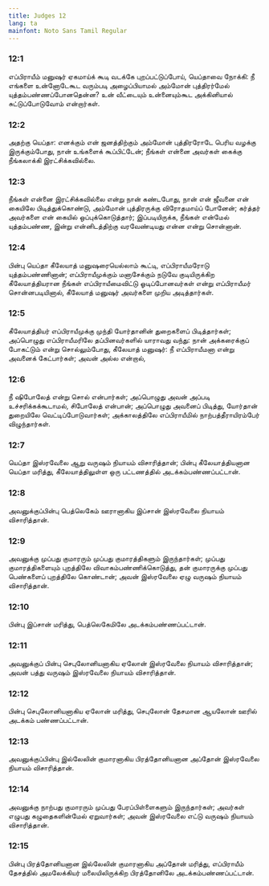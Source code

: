 ```yaml
---
title: Judges 12
lang: ta
mainfont: Noto Sans Tamil Regular
---
```


###  12:1

எப்பிராயீம் மனுஷர் ஏகமாய்க் கூடி வடக்கே புறப்பட்டுப்போய், யெப்தாவை நோக்கி: நீ எங்களை உன்னோடேகூட வரும்படி அழைப்பியாமல் அம்மோன் புத்திரர்மேல் யுத்தம்பண்ணப்போனதென்ன? உன் வீட்டையும் உன்னையும்கூட அக்கினியால் சுட்டுப்போடுவோம் என்றார்கள்.

###  12:2

அதற்கு யெப்தா: எனக்கும் என் ஜனத்திற்கும் அம்மோன் புத்திரரோடே பெரிய வழக்கு இருக்கும்போது, நான் உங்களைக் கூப்பிட்டேன்; நீங்கள் என்னை அவர்கள் கைக்கு நீங்கலாக்கி இரட்சிக்கவில்லை.

###  12:3

நீங்கள் என்னை இரட்சிக்கவில்லை என்று நான் கண்டபோது, நான் என் ஜீவனை என் கையிலே பிடித்துக்கொண்டு, அம்மோன் புத்திரருக்கு விரோதமாய்ப் போனேன்; கர்த்தர் அவர்களை என் கையில் ஒப்புக்கொடுத்தார்; இப்படியிருக்க, நீங்கள் என்மேல் யுத்தம்பண்ண, இன்று என்னிடத்திற்கு வரவேண்டியது என்ன என்று சொன்னான்.

###  12:4

பின்பு யெப்தா கீலேயாத் மனுஷரையெல்லாம் கூட்டி, எப்பிராயீமரோடு யுத்தம்பண்ணினான்; எப்பிராயீமுக்கும் மனாசேக்கும் நடுவே குடியிருக்கிற கீலேயாத்தியரான நீங்கள் எப்பிராயீமைவிட்டு ஓடிப்போனவர்கள் என்று எப்பிராயீமர் சொன்னபடியினால், கீலேயாத் மனுஷர் அவர்களை முறிய அடித்தார்கள்.

###  12:5

கீலேயாத்தியர் எப்பிராயீமுக்கு முந்தி யோர்தானின் துறைகளைப் பிடித்தார்கள்; அப்பொழுது எப்பிராயீமரிலே தப்பினவர்களில் யாராவது வந்து: நான் அக்கரைக்குப் போகட்டும் என்று சொல்லும்போது, கீலேயாத் மனுஷர்: நீ எப்பிராயீமனா என்று அவனைக் கேட்பார்கள்; அவன் அல்ல என்றால்,

###  12:6

நீ ஷிபோலேத் என்று சொல் என்பார்கள்; அப்பொழுது அவன் அப்படி உச்சரிக்கக்கூடாமல், சிபோலேத் என்பான்; அப்பொழுது அவனைப் பிடித்து, யோர்தான் துறையிலே வெட்டிப்போடுவார்கள்; அக்காலத்திலே எப்பிராயீமில் நாற்பத்தீராயிரம்பேர் விழுந்தார்கள்.

###  12:7

யெப்தா இஸ்ரவேலை ஆறு வருஷம் நியாயம் விசாரித்தான்; பின்பு கீலேயாத்தியனான யெப்தா மரித்து, கீலேயாத்திலுள்ள ஒரு பட்டணத்தில் அடக்கம்பண்ணப்பட்டான்.

###  12:8

அவனுக்குப்பின்பு பெத்லெகேம் ஊரானாகிய இப்சான் இஸ்ரவேலை நியாயம் விசாரித்தான்.

###  12:9

அவனுக்கு முப்பது குமாரரும் முப்பது குமாரத்திகளும் இருந்தார்கள்; முப்பது குமாரத்திகளையும் புறத்திலே விவாகம்பண்ணிக்கொடுத்து, தன் குமாரருக்கு முப்பது பெண்களைப் புறத்திலே கொண்டான்; அவன் இஸ்ரவேலை ஏழு வருஷம் நியாயம் விசாரித்தான்.

###  12:10

பின்பு இப்சான் மரித்து, பெத்லெகேமிலே அடக்கம்பண்ணப்பட்டான்.

###  12:11

அவனுக்குப் பின்பு செபுலோனியனாகிய ஏலோன் இஸ்ரவேலை நியாயம் விசாரித்தான்; அவன் பத்து வருஷம் இஸ்ரவேலை நியாயம் விசாரித்தான்.

###  12:12

பின்பு செபுலோனியனாகிய ஏலோன் மரித்து, செபுலோன் தேசமான ஆயலோன் ஊரில் அடக்கம் பண்ணப்பட்டான்.

###  12:13

அவனுக்குப்பின்பு இல்லேலின் குமாரனாகிய பிரத்தோனியனான அப்தோன் இஸ்ரவேலை நியாயம் விசாரித்தான்.

###  12:14

அவனுக்கு நாற்பது குமாரரும் முப்பது பேரப்பிள்ளைகளும் இருந்தார்கள்; அவர்கள் எழுபது கழுதைகளின்மேல் ஏறுவார்கள்; அவன் இஸ்ரவேலை எட்டு வருஷம் நியாயம் விசாரித்தான்.

###  12:15

பின்பு பிரத்தோனியனான இல்லேலின் குமாரனாகிய அப்தோன் மரித்து, எப்பிராயீம் தேசத்தில் அமலேக்கியர் மலையிலிருக்கிற பிரத்தோனிலே அடக்கம்பண்ணப்பட்டான்.

